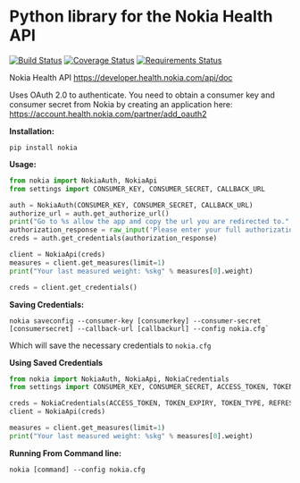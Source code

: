 # Python library for the Nokia Health API

[![Build Status](https://travis-ci.org/orcasgit/python-nokia.svg?branch=master)](https://travis-ci.org/orcasgit/python-nokia) [![Coverage Status](https://coveralls.io/repos/orcasgit/python-nokia/badge.png?branch=master)](https://coveralls.io/r/orcasgit/python-nokia?branch=master) [![Requirements Status](https://requires.io/github/orcasgit/python-nokia/requirements.svg?branch=requires-io-master)](https://requires.io/github/orcasgit/python-nokia/requirements/?branch=requires-io-master)

Nokia Health API
<https://developer.health.nokia.com/api/doc>

Uses OAuth 2.0 to authenticate. You need to obtain a consumer key
and consumer secret from Nokia by creating an application
here: <https://account.health.nokia.com/partner/add_oauth2>

**Installation:**

    pip install nokia

**Usage:**

``` python
from nokia import NokiaAuth, NokiaApi
from settings import CONSUMER_KEY, CONSUMER_SECRET, CALLBACK_URL

auth = NokiaAuth(CONSUMER_KEY, CONSUMER_SECRET, CALLBACK_URL)
authorize_url = auth.get_authorize_url()
print("Go to %s allow the app and copy the url you are redirected to." % authorize_url)
authorization_response = raw_input('Please enter your full authorization response url: ')
creds = auth.get_credentials(authorization_response)

client = NokiaApi(creds)
measures = client.get_measures(limit=1)
print("Your last measured weight: %skg" % measures[0].weight)

creds = client.get_credentials()
```
**Saving Credentials:**


	nokia saveconfig --consumer-key [consumerkey] --consumer-secret [consumersecret] --callback-url [callbackurl] --config nokia.cfg`

 Which will save the necessary credentials to `nokia.cfg`
 
 **Using Saved Credentials**
  
``` python
from nokia import NokiaAuth, NokiaApi, NokiaCredentials
from settings import CONSUMER_KEY, CONSUMER_SECRET, ACCESS_TOKEN, TOKEN_EXPIRY, TOKEN_TYPE, REFRESH_TOKEN, USER_ID

creds = NokiaCredentials(ACCESS_TOKEN, TOKEN_EXPIRY, TOKEN_TYPE, REFRESH_TOKEN, USER_ID, CONSUMER_KEY, CONSUMER_SECRET )
client = NokiaApi(creds)

measures = client.get_measures(limit=1)
print("Your last measured weight: %skg" % measures[0].weight)
```
 
 
 **Running From Command line:**

	nokia [command] --config nokia.cfg 


